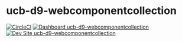 # ucb-d9-webcomponentcollection

[![CircleCI](https://circleci.com/gh/tirazel/ucb-d9-webcomponentcollection.svg?style=shield)](https://circleci.com/gh/tirazel/ucb-d9-webcomponentcollection)
[![Dashboard ucb-d9-webcomponentcollection](https://img.shields.io/badge/dashboard-ucb_d9_webcomponentcollection-yellow.svg)](https://dashboard.pantheon.io/sites/7be56afe-298b-469d-b47e-f3f7ce1160e8#dev/code)
[![Dev Site ucb-d9-webcomponentcollection](https://img.shields.io/badge/site-ucb_d9_webcomponentcollection-blue.svg)](http://dev-ucb-d9-webcomponentcollection.pantheonsite.io/)